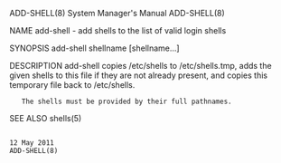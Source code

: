 ADD-SHELL(8)                                                                             System Manager's Manual                                                                             ADD-SHELL(8)

NAME
       add-shell - add shells to the list of valid login shells

SYNOPSIS
       add-shell shellname [shellname...]

DESCRIPTION
       add-shell copies /etc/shells to /etc/shells.tmp, adds the given shells to this file if they are not already present, and copies this temporary file back to /etc/shells.

       The shells must be provided by their full pathnames.

SEE ALSO
       shells(5)

                                                                                               12 May 2011                                                                                   ADD-SHELL(8)
